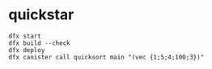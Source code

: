 # quickstar

```
dfx start
dfx build --check
dfx deploy
dfx canister call quicksort main "(vec {1;5;4;100;3})"
```